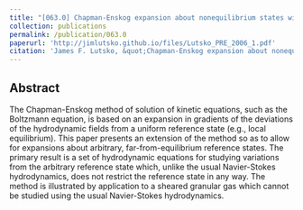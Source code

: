 ```yaml
---
title: "[063.0] Chapman-Enskog expansion about nonequilibrium states with application to the sheared granular fluid"
collection: publications
permalink: /publication/063.0
paperurl: 'http://jimlutsko.github.io/files/Lutsko_PRE_2006_1.pdf'
citation: 'James F. Lutsko, &quot;Chapman-Enskog expansion about nonequilibrium states with application to the sheared granular fluid&quot;, <i>Phys. Rev. E</i>, <strong>73</strong>, 21302 (2006)'
---
```

Abstract
---
The Chapman-Enskog method of solution of kinetic equations, such as the Boltzmann equation, is based on an expansion in gradients of the deviations of the hydrodynamic fields from a uniform reference state (e.g., local equilibrium). This paper presents an extension of the method so as to allow for expansions about arbitrary, far-from-equilibrium reference states. The primary result is a set of hydrodynamic equations for studying variations from the arbitrary reference state which, unlike the usual Navier-Stokes hydrodynamics, does not restrict the reference state in any way. The method is illustrated by application to a sheared granular gas which cannot be studied using the usual Navier-Stokes hydrodynamics.
